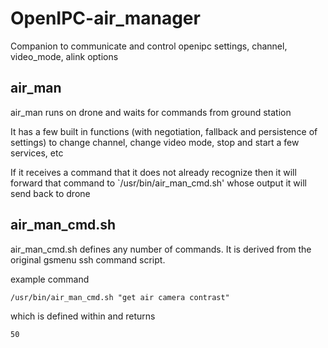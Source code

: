 # OpenIPC-air_manager
Companion to communicate and control openipc settings, channel, video_mode, alink options


## air_man
air_man runs on drone and waits for commands from ground station

It has a few built in functions (with negotiation, fallback and persistence of settings) to change channel, change video mode, stop and start a few services, etc

If it receives a command that it does not already recognize then it will forward that command to `/usr/bin/air_man_cmd.sh' whose output it will send back to drone

## air_man_cmd.sh
air_man_cmd.sh defines any number of commands.  It is derived from the original gsmenu ssh command script.

example command

`/usr/bin/air_man_cmd.sh "get air camera contrast"`

which is defined within and returns

`50`
